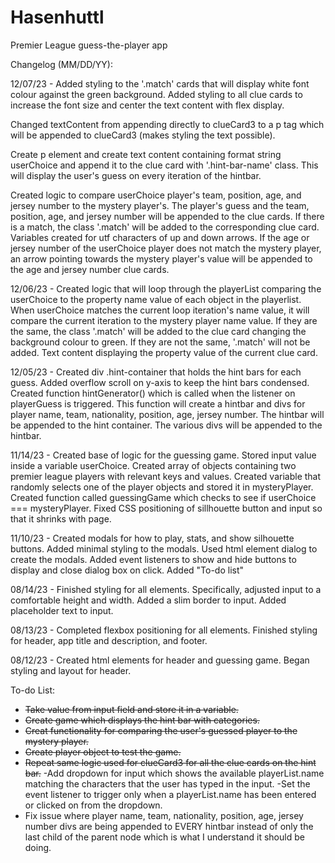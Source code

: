 # Hasenhuttl
Premier League guess-the-player app

Changelog (MM/DD/YY):

12/07/23 - Added styling to the '.match' cards that will display white font colour against the green background. Added styling to all clue cards to increase the font size and center the text content with flex display.

Changed textContent from appending directly to clueCard3 to a p tag which will be appended to clueCard3 (makes styling the text possible).

Create p element and create text content containing format string userChoice and append it to the clue card with '.hint-bar-name' class. This will display the user's guess on every iteration of the hintbar.

Created logic to compare userChoice player's team, position, age, and jersey number to the mystery player's. The player's guess and the team, position, age, and jersey number will be appended to the clue cards. If there is a match, the class '.match' will be added to the corresponding clue card. Variables created for utf characters of up and down arrows. If the age or jersey number of the userChoice player does not match the mystery player, an arrow pointing towards the mystery player's value will be appended to the age and jersey number clue cards. 

12/06/23 - Created logic that will loop through the playerList comparing the userChoice to the property name value of each object in the playerlist. When userChoice matches the current loop iteration's name value, it will compare the current iteration to the mystery player name value. If they are the same, the class '.match' will be added to the clue card changing the background colour to green. If they are not the same, '.match' will not be added. Text content displaying the property value of the current clue card.

12/05/23 - Created div .hint-container that holds the hint bars for each guess. Added overflow scroll on y-axis to keep the hint bars condensed. Created function hintGenerator() which is called when the listener on playerGuess is triggered. This function will create a hintbar and divs for player name, team, nationality, position, age, jersey number. The hintbar will be appended to the hint container. The various divs will be appended to the hintbar.

11/14/23 - Created base of logic for the guessing game. Stored input value inside a variable userChoice. Created array of objects containing two premier league players with relevant keys and values. Created variable that randomly selects one of the player objects and stored it in mysteryPlayer. Created function called guessingGame which checks to see if userChoice === mysteryPlayer. Fixed CSS positioning of sillhouette button and input so that it shrinks with page.

11/10/23 - Created modals for how to play, stats, and show silhouette buttons. Added minimal styling to the modals. Used html element dialog to create the modals. Added event listeners to show and hide buttons to display and close dialog box on click. Added "To-do list"

08/14/23 - Finished styling for all elements. Specifically, adjusted input to a comfortable height and width. Added a slim border to input. Added placeholder text to input.

08/13/23 - Completed flexbox positioning for all elements. Finished styling for header, app title and description, and footer.

08/12/23 - Created html elements for header and guessing game. Began styling and layout for header.

To-do List:

- ~~Take value from input field and store it in a variable.~~
- ~~Create game which displays the hint bar with categories.~~
- ~~Creat functionality for comparing the user's guessed player to the mystery player.~~
- ~~Create player object to test the game.~~
- ~~Repeat same logic used for clueCard3 for all the clue cards on the hint bar.~~
-Add dropdown for input which shows the available playerList.name matching the characters that the user has typed in the input.
-Set the event listener to trigger only when a playerList.name has been entered or clicked on from the dropdown.
- Fix issue where player name, team, nationality, position, age, jersey number divs are being appended to EVERY hintbar instead of only the last child of the parent node which is what I understand it should be doing.
